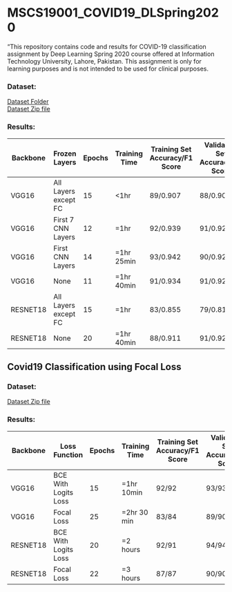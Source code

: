 # MSCS19001_COVID19_DLSpring2020
“This repository contains code and results for COVID-19 classification assignment by Deep Learning Spring 2020 course offered at Information Technology University, Lahore, Pakistan. This assignment is only for learning purposes and is not intended to be used for clinical purposes.

### Dataset:
[Dataset Folder](https://drive.google.com/drive/u/3/folders/1-FzZhQO9oHIT9SNOWYoKsuz7fe447vtR)<br>
[Dataset Zip file](https://drive.google.com/file/d/1-HQQciKYfwAO3oH7ci6zhg45DduvkpnK/view)<br>

### Results:

| Backbone | Frozen Layers| Epochs | Training Time | Training Set Accuracy/F1 Score | Validation Set Accuracy/F1 Score | Testing Set Accuracy/F1 Score |
|----------|----------------------|--------|---------------|-----------------------|-------------------------|-----------------------|
| VGG16    | All Layers except FC | 15     | <1hr          | 89/0.907              | 88/0.902                | 94/0.955              |
| VGG16    | First 7 CNN Layers   | 12     | =1hr          | 92/0.939              | 91/0.925                | 96/0.974              |
| VGG16    | First  CNN Layers    | 14     | =1hr 25min    | 93/0.942              | 90/0.924                | 96/0.971              |
| VGG16    | None                 | 11     | =1hr 40min    | 91/0.934              | 91/0.928                | 97/0.975              |
| RESNET18 | All Layers except FC | 15     | =1hr          | 83/0.855              | 79/0.811                | 86/0.875              |
| RESNET18 | None                 | 20     | =1hr 40min    | 88/0.911              | 91/0.927                | 96/0.970              |

## Covid19 Classification using Focal Loss

### Dataset:
[Dataset Zip file](https://drive.google.com/open?id=1kGnCJ8AFKgMoxhN1G3yFHXdFLWAbgY5K)

### Results:

| Backbone | Loss Function| Epochs | Training Time | Training Set Accuracy/F1 Score | Validation Set Accuracy/F1 Score |
|----------|----------------------|--------|---------------|-----------------------|-------------------------|
| VGG16    | BCE With Logits Loss | 15     | =1hr 10min    | 92/92                 | 93/93                   |
| VGG16    | Focal Loss           | 25     | =2hr 30 min   | 83/84                 | 89/90                   |
| RESNET18 | BCE With Logits Loss | 20     | =2 hours      | 92/91                 | 94/94                   |
| RESNET18 | Focal Loss           | 22     | =3 hours      | 87/87                 | 90/90                   |


